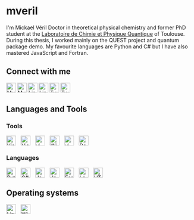 # mveril
I'm Mickael Véril Doctor in theoretical physical chemistry and former PhD student at the [Laboratoire de Chimie et Physique Quantique](https://www.lcpq.ups-tlse.fr/) of Toulouse. During this thesis, I worked mainly on the QUEST project and quantum package demo.
My favourite languages are Python and C# but I have also mastered JavaScript and Fortran.

## Connect with me
<!-- Website-->
[<img align="left" width="26px" src="https://raw.githubusercontent.com/Rush/Font-Awesome-SVG-PNG/master/black/svg/link.svg" alt='My website' title='My website' />](https://mveril.github.io#gh-light-mode-only)
[<img align="left" width="26px" src="https://raw.githubusercontent.com/Rush/Font-Awesome-SVG-PNG/master/white/svg/link.svg" alt='My website' title='My website' />](https://mveril.github.io#gh-dark-mode-only)
<!--LinkedIn-->
[<img align="left" width="26px" src="https://raw.githubusercontent.com/Rush/Font-Awesome-SVG-PNG/master/black/svg/linkedin.svg" alt='LinkedIn' title='LinkedIn' />](https://www.linkedin.com/in/micka%C3%ABl-v%C3%A9ril-698609ab/#gh-light-mode-only)
[<img align="left" width="26px" src="https://raw.githubusercontent.com/Rush/Font-Awesome-SVG-PNG/master/white/svg/linkedin.svg" alt='LinkedIn' title='LinkedIn' />](https://www.linkedin.com/in/micka%C3%ABl-v%C3%A9ril-698609ab/#gh-dark-mode-only)

<!--Twitter-->
[<img width="26px" src="https://raw.githubusercontent.com/Rush/Font-Awesome-SVG-PNG/master/black/svg/twitter.svg" alt='Twitter' title='Twitter' />](https://www.twitter.com/MikaVeril/#gh-light-mode-only)
[<img width="26px" src="https://raw.githubusercontent.com/Rush/Font-Awesome-SVG-PNG/master/white/svg/twitter.svg" alt='Twitter' title='Twitter' />](https://www.twitter.com/MikaVeril/#gh-dark-mode-only)

## Languages and Tools

### Tools

[<img align="left" alt="Visual Studio Code" width="26px" src="https://cdn.jsdelivr.net/gh/devicons/devicon/icons/vscode/vscode-original.svg" style="padding-right:10px;" title="Visual Studio" />](https://code.visualstudio.com/)
[<img align="left" alt="Visual Studio Code" width="26px" src="https://cdn.jsdelivr.net/gh/devicons/devicon/icons/visualstudio/visualstudio-plain.svg" style="padding-right:10px;" title="Visual Studio" />](https://visualstudio.microsoft.com)
[<img align="left" alt="vim" width="26px" src="https://cdn.jsdelivr.net/gh/devicons/devicon/icons/vim/vim-original.svg" style="padding-right:10px;" title="vim" />](https://www.vim.org)
[<img align="left" alt="Windows Terminal" width="26px" src="https://cdn.jsdelivr.net/gh/microsoft/terminal/res/terminal/Terminal.svg" style="padding-right:10px;" title="Windows Terminal" />](https://aka.ms/terminal)
[<img align="left" alt="vim" width="26px" src="https://cdn.jsdelivr.net/gh/devicons/devicon/icons/git/git-original.svg" style="padding-right:10px;" title="vim" />](https://git-scm.com)
[<img alt="Docker" width="26px" src="https://cdn.jsdelivr.net/gh/devicons/devicon/icons/docker/docker-original.svg" style="padding-right:10px;" title="Docker" />](https://docker.com)

### Languages

[<img align="left" alt="Python" width="26px" src="https://cdn.jsdelivr.net/gh/devicons/devicon/icons/python/python-original.svg" style="padding-right:10px;" title="Python"/>](https://python.org)
[<img align="left" alt="C#" width="26px" src="https://cdn.jsdelivr.net/gh/devicons/devicon/icons/csharp/csharp-original.svg" style="padding-right:10px;" title="C#" />](https://docs.microsoft.com/dotnet/csharp/)
[<img align="left"  alt="Java" width="26px"
src="https://cdn.jsdelivr.net/gh/devicons/devicon/icons/java/java-original.svg" style="padding-right:10px;" title="java"/>](https://www.java.com/)
[<img align="left" alt="Java Script" width="26px" src="https://cdn.jsdelivr.net/gh/devicons/devicon/icons/javascript/javascript-original.svg" style="padding-right:10px;" title="JavaScript" />](https://developer.mozilla.org/docs/Web/JavaScript)
[<img alt="HTML" width="26px" src="https://cdn.jsdelivr.net/gh/devicons/devicon/icons/html5/html5-original.svg" style="padding-right:10px;" title="HTML" />](https://developer.mozilla.org/fr/docs/Web/html5)
[<img align="left"  alt="Fortran" width="26px"
src="https://cdn.jsdelivr.net/gh/fortran-lang/fortran-lang.org/assets/img/fortran-logo.svg" style="padding-right:10px;" title="Fortran"/>](https://fortran-lang.org)
[<img align="left"  alt="LaTeX" width="26px"
src="https://cdn.jsdelivr.net/gh/devicons/devicon/icons/latex/latex-original.svg" style="padding-right:10px;" title="LaTeX"/>](https://www.latex-project.org)


## Operating systems

[<img align="left" alt="Linux" width="26px" src="https://cdn.jsdelivr.net/gh/devicons/devicon/icons/linux/linux-original.svg" style="padding-right:10px;" title="Linux"/>](https://www.linux.org)
[<img align="left" alt="Windows 11" width="26px" src="https://cdn.jsdelivr.net/gh/railwayapp/devicons/static/i/w11.svg" style="padding-right:10px;" title="Windows 11"/>](https://www.microsoft.com/windows/windows-11)



<!--
**mveril/mveril** is a ✨ _special_ ✨ repository because its `README.md` (this file) appears on your GitHub profile.

Here are some ideas to get you started:

- 🔭 I’m currently working on ...
- 🌱 I’m currently learning ...
- 👯 I’m looking to collaborate on ...
- 🤔 I’m looking for help with ...
- 💬 Ask me about ...
- 📫 How to reach me: ...
- 😄 Pronouns: ...
- ⚡ Fun fact: ...
-->
